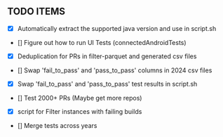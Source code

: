 ## TODO ITEMS
- [x] Automatically extract the supported java version and use in script.sh
- [] Figure out how to run UI Tests (connectedAndroidTests) 
- [x] Deduplication for PRs in filter-parquet and generated csv files
- [] Swap 'fail_to_pass' and 'pass_to_pass' columns in 2024 csv files
- [x] Swap 'fail_to_pass' and 'pass_to_pass' test results in script.sh
- [] Test 2000+ PRs (Maybe get more repos)
- [x] script for Filter instances with failing builds
- [] Merge tests across years






